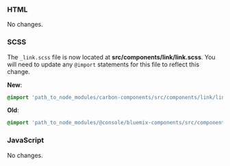 ### HTML

No changes.

### SCSS

The `_link.scss` file is now located at __src/components/link/link.scss__. You will need to update any `@import` statements for this file to reflect this change.

**New**: 
```scss
@import 'path_to_node_modules/carbon-components/src/components/link/link';
```

**Old**: 
```scss
@import 'path_to_node_modules/@console/bluemix-components/src/components/link/link';
```

### JavaScript

No changes.
